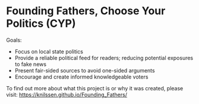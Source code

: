 # Founding Fathers, Choose Your Politics (CYP)

Goals:
* Focus on local state politics
* Provide a reliable political feed for readers; reducing potential exposures to fake news
* Present fair-sided sources to avoid one-sided arguments
* Encourage and create informed knowledgeable voters


To find out more about what this project is or why it was created, please visit:
https://knilssen.github.io/Founding_Fathers/
